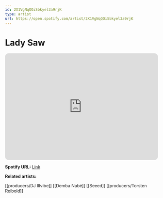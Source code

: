 ```yaml
---
id: 2X1VgNqQOiSbkyel3a9rjK
type: artist
url: https://open.spotify.com/artist/2X1VgNqQOiSbkyel3a9rjK
---
```

# Lady Saw

<iframe style="border-radius:12px" src="https://open.spotify.com/embed/artist/2X1VgNqQOiSbkyel3a9rjK" width="100%" height="352" frameBorder="0" allowfullscreen="" allow="autoplay; clipboard-write; encrypted-media; fullscreen; picture-in-picture" loading="lazy"></iframe>

**Spotify URL:** [Link](https://open.spotify.com/artist/2X1VgNqQOiSbkyel3a9rjK)

**Related artists:**

[[producers/DJ Illvibe]]
[[Demba Nabé]]
[[Seeed]]
[[producers/Torsten Reibold]]
